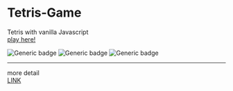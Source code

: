 # Tetris-Game
Tetris with vanilla Javascript    
<a href="https://nan-noo.github.io/Tetris-Game/">play here!</a>    

![Generic badge](https://img.shields.io/badge/HTML-red.svg)
![Generic badge](https://img.shields.io/badge/CSS-blue.svg)
![Generic badge](https://img.shields.io/badge/JavaScript-yellow.svg)
***
more detail    
<a href="https://first-daisy-ddd.notion.site/Tetris-af01df96e869407fa5b83af2666997ce">LINK</a>
